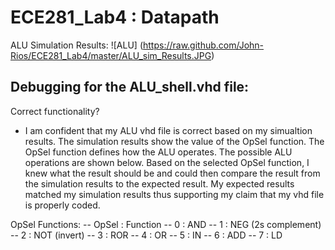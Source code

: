 ECE281_Lab4 : Datapath
===========

ALU Simulation Results:
![ALU] (https://raw.github.com/John-Rios/ECE281_Lab4/master/ALU_sim_Results.JPG)

Debugging for the ALU_shell.vhd file:
- 

Correct functionality?
- I am confident that my ALU vhd file is correct based on my simualtion results. The simulation results show the value of the OpSel function. The OpSel function defines how the ALU operates. The possible ALU operations are shown below. Based on the selected OpSel function, I knew what the result should be and could then compare the result from the simulation results to the expected result. My expected results matched my simulation results thus supporting my claim that my vhd file is properly coded. 

OpSel Functions:
--  OpSel : Function 
--  0     : AND
--  1     : NEG (2s complement)
--  2     : NOT (invert)
--  3     : ROR
--  4     : OR
--  5     : IN
--  6     : ADD
--  7     : LD
